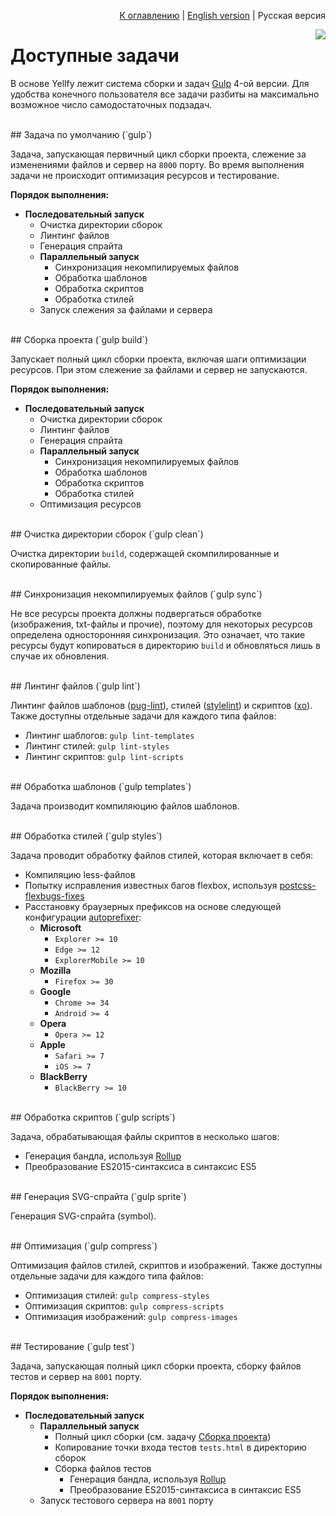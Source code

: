 <p align="right"><a href="README.md">К оглавлению</a> | <a href="../en/tasks.md">English version</a> | Русская версия</p>

<img src="https://cloud.githubusercontent.com/assets/7034281/17825068/57fc998c-666e-11e6-8847-9d9b0e958cf8.png" align="right"/>

# Доступные задачи

В основе Yellfy лежит система сборки и задач [Gulp](http://gulpjs.com/) 4-ой версии. Для удобства конечного пользователя все задачи разбиты на максимально возможное число самодостаточных подзадач.




<br/>
## Задача по умолчанию (`gulp`)

Задача, запускающая первичный цикл сборки проекта, слежение за изменениями файлов и сервер на `8000` порту. Во время выполнения задачи не происходит оптимизация ресурсов и тестирование.

**Порядок выполнения:**

  * **Последовательный запуск**
    * Очистка директории сборок
    * Линтинг файлов
    * Генерация спрайта
    * **Параллельный запуск**
      * Синхронизация некомпилируемых файлов
      * Обработка шаблонов
      * Обработка скриптов
      * Обработка стилей
    * Запуск слежения за файлами и сервера




<br/>
## Сборка проекта (`gulp build`)

Запускает полный цикл сборки проекта, включая шаги оптимизации ресурсов. При этом слежение за файлами и сервер не запускаются.

**Порядок выполнения:**

  * **Последовательный запуск**
    * Очистка директории сборок
    * Линтинг файлов
    * Генерация спрайта
    * **Параллельный запуск**
      * Синхронизация некомпилируемых файлов
      * Обработка шаблонов
      * Обработка скриптов
      * Обработка стилей
    * Оптимизация ресурсов




<br/>
## Очистка директории сборок (`gulp clean`)

Очистка директории `build`, содержащей скомпилированные и скопированные файлы.




<br/>
## Синхронизация некомпилируемых файлов (`gulp sync`)

Не все ресурсы проекта должны подвергаться обработке (изображения, txt-файлы и прочие), поэтому для некоторых ресурсов определена односторонняя синхронизация. Это означает, что такие ресурсы будут копироваться в директорию `build` и обновляться лишь в случае их обновления.




<br/>
## Линтинг файлов (`gulp lint`)

Линтинг файлов шаблонов ([pug-lint](https://github.com/pugjs/pug-lint)), стилей ([stylelint](https://github.com/stylelint/stylelint)) и скриптов ([xo](https://github.com/sindresorhus/xo)). Также доступны отдельные задачи для каждого типа файлов:

  * Линтинг шаблогов: `gulp lint-templates`
  * Линтинг стилей: `gulp lint-styles`
  * Линтинг скриптов: `gulp lint-scripts`




<br/>
## Обработка шаблонов (`gulp templates`)

Задача производит компиляюцию файлов шаблонов.




<br/>
## Обработка стилей (`gulp styles`)

Задача проводит обработку файлов стилей, которая включает в себя:

  * Компиляцию less-файлов
  * Попытку исправления известных багов flexbox, используя [postcss-flexbugs-fixes](https://github.com/luisrudge/postcss-flexbugs-fixes)
  * Расстановку браузерных префиксов на основе следующей конфигурации [autoprefixer](https://github.com/postcss/autoprefixer):
    * **Microsoft**
      * `Explorer >= 10`
      * `Edge >= 12`
      * `ExplorerMobile >= 10`
    * **Mozilla**
      * `Firefox >= 30`
    * **Google**
      * `Chrome >= 34`
      * `Android >= 4`
    * **Opera**
      * `Opera >= 12`
    * **Apple**
      * `Safari >= 7`
      * `iOS >= 7`
    * **BlackBerry**
      * `BlackBerry >= 10`




<br/>
## Обработка скриптов (`gulp scripts`)

Задача, обрабатывающая файлы скриптов в несколько шагов:

  * Генерация бандла, используя [Rollup](https://github.com/rollup/rollup)
  * Преобразование ES2015-синтаксиса в синтаксис ES5




<br/>
## Генерация SVG-спрайта (`gulp sprite`)

Генерация SVG-спрайта (symbol).




<br/>
## Оптимизация (`gulp compress`)

Оптимизация файлов стилей, скриптов и изображений. Также доступны отдельные задачи для каждого типа файлов:

  * Оптимизация стилей: `gulp compress-styles`
  * Оптимизация скриптов: `gulp compress-scripts`
  * Оптимизация изображений: `gulp compress-images`




<br/>
## Тестирование (`gulp test`)

Задача, запускающая полный цикл сборки проекта, сборку файлов тестов и сервер на `8001` порту.

**Порядок выполнения:**

  * **Последовательный запуск**
    * **Параллельный запуск**
      * Полный цикл сборки (см. задачу [Сборка проекта](tasks.md#Сборка-проекта-gulp-build))
      * Копирование точки входа тестов `tests.html` в директорию сборок
      * Сборка файлов тестов
        * Генерация бандла, используя [Rollup](https://github.com/rollup/rollup)
        * Преобразование ES2015-синтаксиса в синтаксис ES5
    * Запуск тестового сервера на `8001` порту
